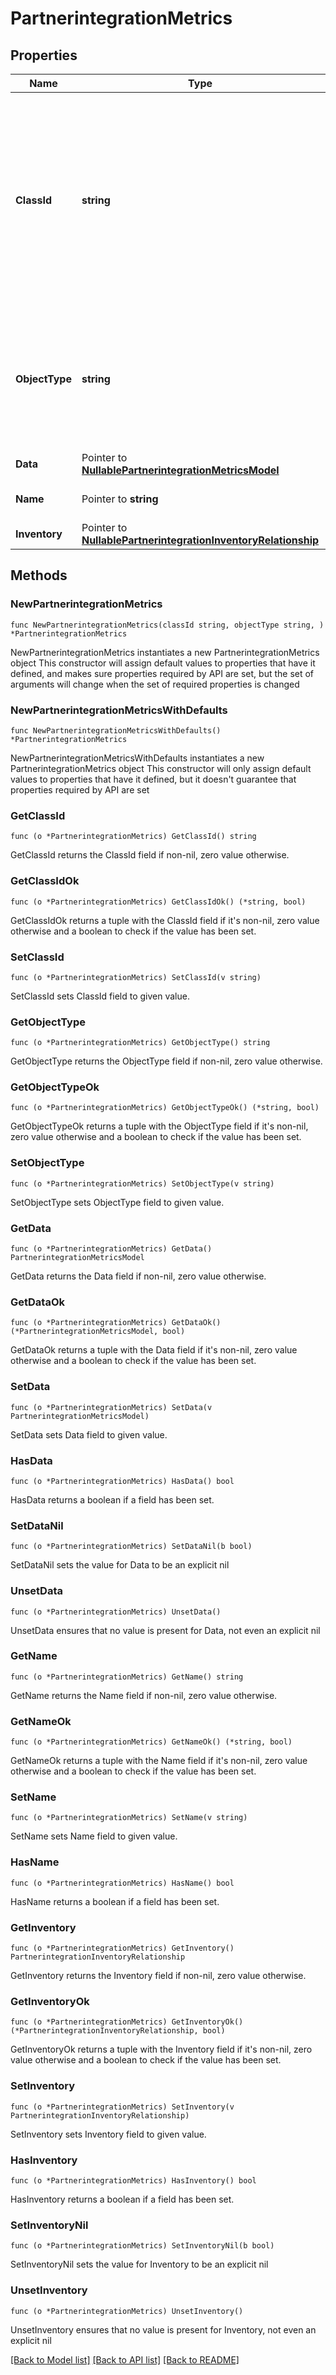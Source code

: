 # PartnerintegrationMetrics

## Properties

Name | Type | Description | Notes
------------ | ------------- | ------------- | -------------
**ClassId** | **string** | The fully-qualified name of the instantiated, concrete type. This property is used as a discriminator to identify the type of the payload when marshaling and unmarshaling data. | [default to "partnerintegration.Metrics"]
**ObjectType** | **string** | The fully-qualified name of the instantiated, concrete type. The value should be the same as the &#39;ClassId&#39; property. | [default to "partnerintegration.Metrics"]
**Data** | Pointer to [**NullablePartnerintegrationMetricsModel**](PartnerintegrationMetricsModel.md) |  | [optional] 
**Name** | Pointer to **string** | Placeholder name for the Metrics. | [optional] 
**Inventory** | Pointer to [**NullablePartnerintegrationInventoryRelationship**](PartnerintegrationInventoryRelationship.md) |  | [optional] 

## Methods

### NewPartnerintegrationMetrics

`func NewPartnerintegrationMetrics(classId string, objectType string, ) *PartnerintegrationMetrics`

NewPartnerintegrationMetrics instantiates a new PartnerintegrationMetrics object
This constructor will assign default values to properties that have it defined,
and makes sure properties required by API are set, but the set of arguments
will change when the set of required properties is changed

### NewPartnerintegrationMetricsWithDefaults

`func NewPartnerintegrationMetricsWithDefaults() *PartnerintegrationMetrics`

NewPartnerintegrationMetricsWithDefaults instantiates a new PartnerintegrationMetrics object
This constructor will only assign default values to properties that have it defined,
but it doesn't guarantee that properties required by API are set

### GetClassId

`func (o *PartnerintegrationMetrics) GetClassId() string`

GetClassId returns the ClassId field if non-nil, zero value otherwise.

### GetClassIdOk

`func (o *PartnerintegrationMetrics) GetClassIdOk() (*string, bool)`

GetClassIdOk returns a tuple with the ClassId field if it's non-nil, zero value otherwise
and a boolean to check if the value has been set.

### SetClassId

`func (o *PartnerintegrationMetrics) SetClassId(v string)`

SetClassId sets ClassId field to given value.


### GetObjectType

`func (o *PartnerintegrationMetrics) GetObjectType() string`

GetObjectType returns the ObjectType field if non-nil, zero value otherwise.

### GetObjectTypeOk

`func (o *PartnerintegrationMetrics) GetObjectTypeOk() (*string, bool)`

GetObjectTypeOk returns a tuple with the ObjectType field if it's non-nil, zero value otherwise
and a boolean to check if the value has been set.

### SetObjectType

`func (o *PartnerintegrationMetrics) SetObjectType(v string)`

SetObjectType sets ObjectType field to given value.


### GetData

`func (o *PartnerintegrationMetrics) GetData() PartnerintegrationMetricsModel`

GetData returns the Data field if non-nil, zero value otherwise.

### GetDataOk

`func (o *PartnerintegrationMetrics) GetDataOk() (*PartnerintegrationMetricsModel, bool)`

GetDataOk returns a tuple with the Data field if it's non-nil, zero value otherwise
and a boolean to check if the value has been set.

### SetData

`func (o *PartnerintegrationMetrics) SetData(v PartnerintegrationMetricsModel)`

SetData sets Data field to given value.

### HasData

`func (o *PartnerintegrationMetrics) HasData() bool`

HasData returns a boolean if a field has been set.

### SetDataNil

`func (o *PartnerintegrationMetrics) SetDataNil(b bool)`

 SetDataNil sets the value for Data to be an explicit nil

### UnsetData
`func (o *PartnerintegrationMetrics) UnsetData()`

UnsetData ensures that no value is present for Data, not even an explicit nil
### GetName

`func (o *PartnerintegrationMetrics) GetName() string`

GetName returns the Name field if non-nil, zero value otherwise.

### GetNameOk

`func (o *PartnerintegrationMetrics) GetNameOk() (*string, bool)`

GetNameOk returns a tuple with the Name field if it's non-nil, zero value otherwise
and a boolean to check if the value has been set.

### SetName

`func (o *PartnerintegrationMetrics) SetName(v string)`

SetName sets Name field to given value.

### HasName

`func (o *PartnerintegrationMetrics) HasName() bool`

HasName returns a boolean if a field has been set.

### GetInventory

`func (o *PartnerintegrationMetrics) GetInventory() PartnerintegrationInventoryRelationship`

GetInventory returns the Inventory field if non-nil, zero value otherwise.

### GetInventoryOk

`func (o *PartnerintegrationMetrics) GetInventoryOk() (*PartnerintegrationInventoryRelationship, bool)`

GetInventoryOk returns a tuple with the Inventory field if it's non-nil, zero value otherwise
and a boolean to check if the value has been set.

### SetInventory

`func (o *PartnerintegrationMetrics) SetInventory(v PartnerintegrationInventoryRelationship)`

SetInventory sets Inventory field to given value.

### HasInventory

`func (o *PartnerintegrationMetrics) HasInventory() bool`

HasInventory returns a boolean if a field has been set.

### SetInventoryNil

`func (o *PartnerintegrationMetrics) SetInventoryNil(b bool)`

 SetInventoryNil sets the value for Inventory to be an explicit nil

### UnsetInventory
`func (o *PartnerintegrationMetrics) UnsetInventory()`

UnsetInventory ensures that no value is present for Inventory, not even an explicit nil

[[Back to Model list]](../README.md#documentation-for-models) [[Back to API list]](../README.md#documentation-for-api-endpoints) [[Back to README]](../README.md)


